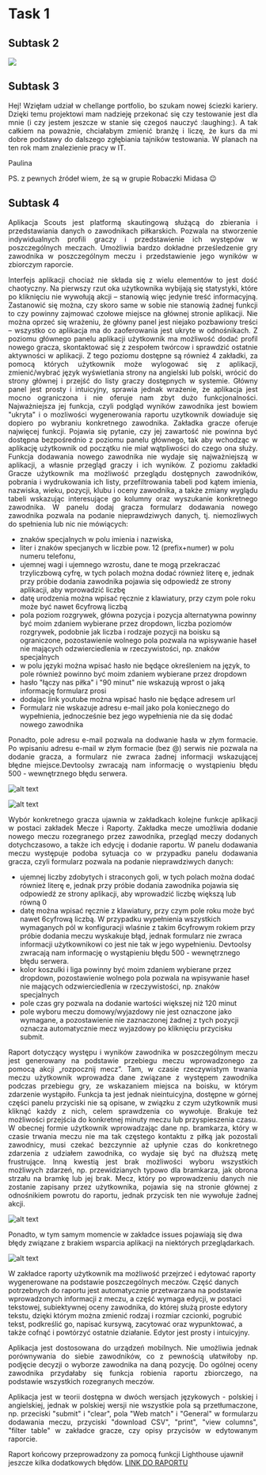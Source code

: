 # Task 1
## Subtask 2
![](https://media.giphy.com/media/TEExkFeMOycBndLUPc/giphy.gif)
## Subtask 3
<p align="justify">
Hej! Wzięłam udział w chellange portfolio, bo szukam nowej ściezki kariery. Dzięki temu projektowi mam nadzieję przekonać się czy testowanie jest dla mnie (i czy jestem jeszcze w stanie się czegoś nauczyć :laughing:). A tak całkiem na poważnie, chciałabym zmienić branżę i liczę, że kurs da mi dobre podstawy do dalszego zgłębiania tajników testowania. W planach na ten rok mam znalezienie pracy w IT. 
</p>
Paulina

PS. z pewnych źródeł wiem, że są w grupie Robaczki Midasa :wink:

## Subtask 4
<p align="justify">
Aplikacja Scouts jest platformą skautingową służącą do zbierania i przedstawiania danych o zawodnikach piłkarskich. Pozwala na stworzenie indywidualnych profili graczy i przedstawienie ich występów w poszczególnych meczach. Umożliwia bardzo dokładne prześledzenie gry zawodnika w poszczególnym meczu i przedstawienie jego wyników w zbiorczym raporcie. 

<p align="justify">
Interfejs aplikacji chociaż nie składa się z wielu elementów to jest dość chaotyczny. Na pierwszy rzut oka użytkownika wybijają się statystyki, które po kliknięciu nie wywołują akcji – stanowią więc jedynie treść informacyjną. Zastanowić się można, czy skoro same w sobie nie stanowią żadnej funkcji to czy powinny zajmować czołowe miejsce na głównej stronie aplikacji. Nie można oprzeć się wrażeniu, że główny panel jest niejako pozbawiony treści – wszystko co aplikacja ma do zaoferowania jest ukryte w odnośnikach.
Z poziomu głównego panelu aplikacji użytkownik ma możliwość dodać profil nowego gracza, skontaktować się z zespołem twórcow i sprawdzić ostatnie aktywności w aplikacji. Z tego poziomu dostępne są również 4 zakładki, za pomocą których użytkownik może wylogować się z aplikacji, zmienić/wybrać język wyświetlania strony na angielski lub polski, wrócić do strony głównej i przejść do listy graczy dostępnych w systemie. Główny panel jest prosty i intuicyjny, sprawia jednak wrażenie, że aplikacja jest mocno ograniczona i nie oferuje nam zbyt dużo funkcjonalności. Najważniejsza jej funkcja, czyli podgląd wyników zawodnika jest bowiem "ukryta" i o mozliwości wygenerowania raportu uzytkownik dowiaduje się dopiero po wybraniu konkretnego zawodnika.  
Zakładka gracze oferuje najwięcej funkcji. Pojawia się pytanie, czy jej zawartość nie powinna być dostępna bezpośrednio z poziomu panelu głównego, tak aby wchodząc w aplikację użytkownik od początku nie miał wątpliwości do czego ona służy. Funkcja dodawania nowego zawodnika nie wydaje się najważniejszą w aplikacji, a własnie przegląd graczy i ich wyników. 
Z poziomu zakładki Gracze użytkownik ma możliwość przeglądu dostępnych zawodników, pobrania i wydrukowania ich listy, przefiltrowania tabeli pod kątem imienia, nazwiska, wieku, pozycji, klubu i oceny zawodnika, a także zmiany wyglądu tabeli wskazując interesujące go kolumny oraz wyszukanie konkretnego zawodnika. 
W panelu dodaj gracza formularz dodawania nowego zawodnika pozwala na podanie nieprawdziwych danych, tj. niemozliwych do spełnienia lub nic nie mówiących:</p> 

- znaków specjalnych w polu imienia i nazwiska,
- liter i znaków specjanych w liczbie pow. 12 (prefix+numer) w polu numeru telefonu,
- ujemnej wagi i ujemnego wzrostu, dane te mogą przekraczać trzyliczbową cyfrę, w tych polach można dodać również literę e, jednak przy próbie dodania zawodnika pojawia się odpowiedź ze strony aplikacji, aby wprowadzić liczbę
- datę urodzenia można wpisać ręcznie z klawiatury, przy czym pole roku może być nawet 6cyfrową liczbą
- pola poziom rozgrywek, główna pozycja i pozycja alternatywna powinny być moim zdaniem wybierane przez dropdown, liczba poziomów rozgrywek, podobnie jak liczba i rodzaje pozycji na boisku są ograniczone, pozostawienie wolnego pola pozwala na wpisywanie haseł nie mających odzwierciedlenia w rzeczywistości, np. znaków specjalnych 
- w polu języki można wpisać hasło nie będące określeniem na język, to pole również powinno być moim zdaniem wybierane przez dropdown
- hasło "łączy nas piłka" i "90 minut" nie wskazują wprost o jaką informację formularz prosi 
- dodając link youtube można wpisać hasło nie będące adresem url 
- Formularz nie wskazuje adresu e-mail jako pola koniecznego do wypełnienia, jednocześnie bez jego wypełnienia nie da się dodać nowego zawodnika 

<p align="justify"> Ponadto, pole adresu e-mail pozwala na dodwanie hasła w złym formacie. Po wpisaniu adresu e-mail w złym formacie (bez @) serwis nie pozwala na dodanie gracza, a formularz nie zwraca żadnej informacji wskazującej błędne miejsce.Devtoolsy zwracają nam informację o wystąpieniu błędu 500 - wewnętrznego błędu serwera. 
 
 ![alt text](https://github.com/pdukat/chellange_portfolio_paulina_dukat/blob/main/validemail.JPG?raw=true)
 
 ![alt text](https://github.com/pdukat/chellange_portfolio_paulina_dukat/blob/main/internalservererror.jpg.JPG?raw=true)
 
<p align="justify">
Wybór konkretnego gracza ujawnia w zakładkach kolejne funkcje aplikacji w postaci zakładek Mecze i Raporty. 
Zakładka mecze umożliwia dodanie nowego meczu rozegranego przez zawodnika, przegląd meczy dodanych dotychczasowo, a także ich edycję i dodanie raportu. 
 W panelu dodawania meczu występuje podoba sytuacja co w przypadku panelu dodawania gracza, czyli formularz pozwala na podanie nieprawdziwych danych: </p> 
 
- ujemnej liczby zdobytych i straconych goli, w tych polach można dodać również literę e, jednak przy próbie dodania zawodnika pojawia się odpowiedź ze strony aplikacji, aby wprowadzić liczbę większą lub równą 0
- datę można wpisać ręcznie z klawiatury, przy czym pole roku może być nawet 6cyfrową liczbą. W przypadku wypełnienia wszystkich wymaganych pól w konfiguracji wlaśnie z takim 6cyfrowym rokiem przy próbie dodania meczu wyskakuje błąd, jednak formularz nie zwraca informacji użytkownikowi co jest nie tak w jego wypełnieniu. Devtoolsy zwracają nam informację o wystąpieniu błędu 500 - wewnętrznego błędu serwera. 
- kolor koszulki i liga powinny być moim zdaniem wybierane przez dropdown, pozostawienie wolnego pola pozwala na wpisywanie haseł nie mających odzwierciedlenia w rzeczywistości, np. znaków specjalnych
- pole czas gry pozwala na dodanie wartości większej niż 120 minut 
- pole wyboru meczu domowy/wyjazdowy nie jest oznaczone jako wymagane, a pozostawienie nie zaznaczonej żadnej z tych pozycji oznacza automatycznie mecz wyjazdowy po kliknięciu przycisku submit. 

<p align="justify"> Raport dotyczący występu i wyników zawodnika w poszczególnym meczu jest generowany na podstawie przebiegu meczu wprowadzonego za pomocą akcji „rozpocznij mecz”. Tam, w czasie rzeczywistym trwania meczu użytkownik wprowadza dane związane z występem zawodnika podczas przebiegu gry, ze wskazaniem miejsca na boisku, w którym zdarzenie wystąpiło. Funkcja ta jest jednak nieintuicyjna, dostępne w górnej części panelu przyciski nie są opisane, w związku z czym użytkownik musi kliknąć każdy z nich, celem sprawdzenia co wywołuje. Brakuje też możliwości przejścia do konkretnej minuty meczu lub przyspieszenia czasu. W obecnej formie użytkownik wprowadzając dane np. bramkarza, który w czasie trwania meczu nie ma tak częstego kontaktu z piłką jak pozostali zawodnicy, musi czekać bezczynnie aż upłynie czas do konkretnego zdarzenia z udziałem zawodnika, co wydaje się być na dłuższą metę frustrujące. Inną kwestią jest brak możliwości wyboru wszystkich możliwych zdarzeń, np. przewidzianych typowo dla bramkarza, jak obrona strzału na bramkę lub jej brak.
Mecz, który po wprowadzeniu danych nie zostanie zapisany przez użytkownika, pojawia się na stronie głównej z odnośnikiem powrotu do raportu, jednak przycisk ten nie wywołuje żadnej akcji.

 ![alt text](https://github.com/pdukat/chellange_portfolio_paulina_dukat/blob/main/validraport.JPG?raw=true)
 
 Ponadto, w tym samym momencie w zakładce issues pojawiają się dwa błędy związane z brakiem wsparcia aplikacji na niektórych przeglądarkach. 
 
 ![alt text](https://github.com/pdukat/chellange_portfolio_paulina_dukat/blob/main/issues.JPG?raw=true)

W zakładce raporty użytkownik ma możliwość przejrzeć i edytować raporty wygenerowane na podstawie poszczególnych meczów. Część danych potrzebnych do raportu jest automatycznie przetwarzana na podstawie wprowadzonych informacji z meczu, a część wymaga edycji, w postaci tekstowej, subiektywnej oceny zawodnika, do której służą proste edytory tekstu, dzięki którym można zmienić rodzaj i rozmiar czcionki, pogrubić tekst, podkreślić go, napisać kursywą, zacytować oraz wypunktować, a także cofnąć i powtórzyć ostatnie działanie. Edytor jest prosty i intuicyjny. </p> 

<p align="justify">
Aplikacja jest dostosowana do urządzeń mobilnych. Nie umożliwia jednak porównywania do siebie zawodników, co z pewnością ułatwiłoby np. podjęcie decyzji o wyborze zawodnika na daną pozycję. Do ogólnej oceny zawodnika przydałaby się funkcja robienia raportu zbiorczego, na podstawie wszystkich rozegranych meczów.</p> 
<p align="justify">
Aplikacja jest w teorii dostępna w dwóch wersjach językowych - polskiej i angielskiej, jednak w polskiej wersji nie wszystkie pola są przetłumaczone, np. przeciski "submit" i "clear", pola "Web match" i "General" w formularzu dodawania meczu, przyciski "download CSV", "print", "view columns", "filter table" w zakładce gracze, czy opisy przycisów w edytowanym raporcie. </p>   

Raport końcowy przeprowadzony za pomocą funkcji Lighthouse ujawnił jeszcze kilka dodatkowych błędów. 
[LINK DO RAPORTU](file:///C:/Users/home/Desktop/scouts-test.futbolkolektyw.pl-20230116T223219.html)




